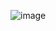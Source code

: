 ![image](https://github.com/abbouformations/msa-spring-cloud-part-1/assets/135717843/7d1d9d4e-0c54-4fbe-aba4-6ebdcc85f8e9)
